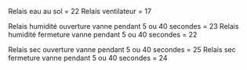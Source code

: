 Relais eau au sol = 22
Relais ventilateur = 17

Relais humidité ouverture vanne pendant 5 ou 40 secondes = 23
Relais humidité fermeture vanne pendant 5 ou 40 secondes = 22

Relais sec ouverture vanne pendant 5 ou 40 secondes = 25
Relais sec fermeture vanne pendant 5 ou 40 secondes = 24
